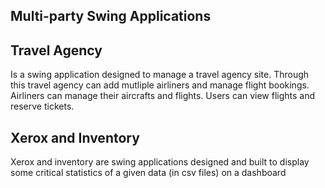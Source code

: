 ## Multi-party Swing Applications

## Travel Agency

Is a swing application designed to manage a travel agency site. Through this travel agency can add mutliple airliners and  manage flight bookings. Airliners can manage their aircrafts and flights. Users can view flights and reserve tickets.

## Xerox and Inventory 

Xerox and inventory are swing applications designed and built to display some critical statistics of a given data (in csv files) on a dashboard
